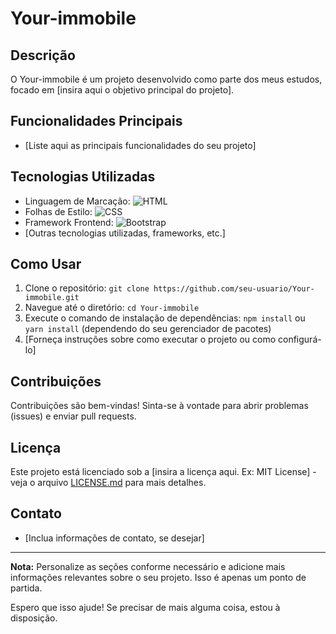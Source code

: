 # Your-immobile

## Descrição
O Your-immobile é um projeto desenvolvido como parte dos meus estudos, focado em [insira aqui o objetivo principal do projeto].

## Funcionalidades Principais
- [Liste aqui as principais funcionalidades do seu projeto]

## Tecnologias Utilizadas
- Linguagem de Marcação: ![HTML](https://img.shields.io/badge/HTML-5-orange)
- Folhas de Estilo: ![CSS](https://img.shields.io/badge/CSS-3-blue)
- Framework Frontend: ![Bootstrap](https://img.shields.io/badge/Bootstrap-4-purple)
- [Outras tecnologias utilizadas, frameworks, etc.]

## Como Usar
1. Clone o repositório: `git clone https://github.com/seu-usuario/Your-immobile.git`
2. Navegue até o diretório: `cd Your-immobile`
3. Execute o comando de instalação de dependências: `npm install` ou `yarn install` (dependendo do seu gerenciador de pacotes)
4. [Forneça instruções sobre como executar o projeto ou como configurá-lo]

## Contribuições
Contribuições são bem-vindas! Sinta-se à vontade para abrir problemas (issues) e enviar pull requests.

## Licença
Este projeto está licenciado sob a [insira a licença aqui. Ex: MIT License] - veja o arquivo [LICENSE.md](LICENSE.md) para mais detalhes.

## Contato
- [Inclua informações de contato, se desejar]

---

**Nota:** Personalize as seções conforme necessário e adicione mais informações relevantes sobre o seu projeto. Isso é apenas um ponto de partida.

Espero que isso ajude! Se precisar de mais alguma coisa, estou à disposição.
